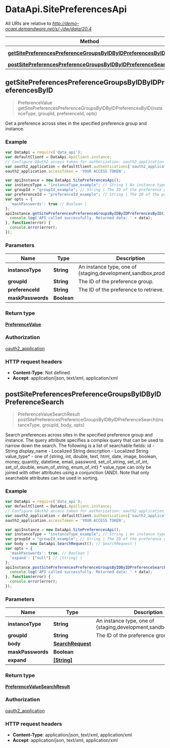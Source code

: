 # DataApi.SitePreferencesApi

All URIs are relative to *http://demo-ocapi.demandware.net/s/-/dw/data/20.4*

Method | HTTP request | Description
------------- | ------------- | -------------
[**getSitePreferencesPreferenceGroupsByIDByIDPreferencesByID**](SitePreferencesApi.md#getSitePreferencesPreferenceGroupsByIDByIDPreferencesByID) | **GET** /site_preferences/preference_groups/{group_id}/{instance_type}/preferences/{preference_id} | 
[**postSitePreferencesPreferenceGroupsByIDByIDPreferenceSearch**](SitePreferencesApi.md#postSitePreferencesPreferenceGroupsByIDByIDPreferenceSearch) | **POST** /site_preferences/preference_groups/{group_id}/{instance_type}/preference_search | 



## getSitePreferencesPreferenceGroupsByIDByIDPreferencesByID

> PreferenceValue getSitePreferencesPreferenceGroupsByIDByIDPreferencesByID(instanceType, groupId, preferenceId, opts)



Get a preference across sites in the specified preference group and instance.

### Example

```javascript
var DataApi = require('data_api');
var defaultClient = DataApi.ApiClient.instance;
// Configure OAuth2 access token for authorization: oauth2_application
var oauth2_application = defaultClient.authentications['oauth2_application'];
oauth2_application.accessToken = 'YOUR ACCESS TOKEN';

var apiInstance = new DataApi.SitePreferencesApi();
var instanceType = "instanceType_example"; // String | An instance type, one of {staging,development,sandbox,production}.
var groupId = "groupId_example"; // String | The ID of the preference group.
var preferenceId = "preferenceId_example"; // String | The ID of the preference to retrieve.
var opts = {
  'maskPasswords': true // Boolean | 
};
apiInstance.getSitePreferencesPreferenceGroupsByIDByIDPreferencesByID(instanceType, groupId, preferenceId, opts).then(function(data) {
  console.log('API called successfully. Returned data: ' + data);
}, function(error) {
  console.error(error);
});

```

### Parameters



Name | Type | Description  | Notes
------------- | ------------- | ------------- | -------------
 **instanceType** | **String**| An instance type, one of {staging,development,sandbox,production}. | 
 **groupId** | **String**| The ID of the preference group. | 
 **preferenceId** | **String**| The ID of the preference to retrieve. | 
 **maskPasswords** | **Boolean**|  | [optional] 

### Return type

[**PreferenceValue**](PreferenceValue.md)

### Authorization

[oauth2_application](../README.md#oauth2_application)

### HTTP request headers

- **Content-Type**: Not defined
- **Accept**: application/json, text/xml, application/xml


## postSitePreferencesPreferenceGroupsByIDByIDPreferenceSearch

> PreferenceValueSearchResult postSitePreferencesPreferenceGroupsByIDByIDPreferenceSearch(instanceType, groupId, body, opts)



Search preferences across sites in the specified preference group and instance.    The query attribute specifies a complex query that can be used to narrow down the search.   The following is a list of searchable fields:     id - String  display_name - Localized String  description - Localized String  value_type* - one of {string, int, double, text, html, date, image, boolean, money, quantity, datetime, email, password, set_of_string, set_of_int, set_of_double, enum_of_string, enum_of_int}     * value_type can only be joined with other attributes using a conjunction (AND).  Note that only searchable attributes can be used in sorting.

### Example

```javascript
var DataApi = require('data_api');
var defaultClient = DataApi.ApiClient.instance;
// Configure OAuth2 access token for authorization: oauth2_application
var oauth2_application = defaultClient.authentications['oauth2_application'];
oauth2_application.accessToken = 'YOUR ACCESS TOKEN';

var apiInstance = new DataApi.SitePreferencesApi();
var instanceType = "instanceType_example"; // String | An instance type, one of {staging,development,sandbox,production}.
var groupId = "groupId_example"; // String | The ID of the preference group.
var body = new DataApi.SearchRequest(); // SearchRequest | 
var opts = {
  'maskPasswords': true, // Boolean | 
  'expand': ["null"] // [String] | 
};
apiInstance.postSitePreferencesPreferenceGroupsByIDByIDPreferenceSearch(instanceType, groupId, body, opts).then(function(data) {
  console.log('API called successfully. Returned data: ' + data);
}, function(error) {
  console.error(error);
});

```

### Parameters



Name | Type | Description  | Notes
------------- | ------------- | ------------- | -------------
 **instanceType** | **String**| An instance type, one of {staging,development,sandbox,production}. | 
 **groupId** | **String**| The ID of the preference group. | 
 **body** | [**SearchRequest**](SearchRequest.md)|  | 
 **maskPasswords** | **Boolean**|  | [optional] 
 **expand** | [**[String]**](String.md)|  | [optional] 

### Return type

[**PreferenceValueSearchResult**](PreferenceValueSearchResult.md)

### Authorization

[oauth2_application](../README.md#oauth2_application)

### HTTP request headers

- **Content-Type**: application/json, text/xml, application/xml
- **Accept**: application/json, text/xml, application/xml

